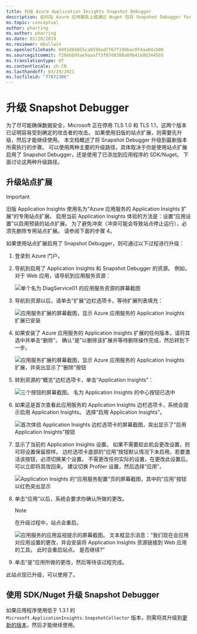 ```yaml
---
title: 升级 Azure Application Insights Snapshot Debugger
description: 如何在 Azure 应用服务上或通过 Nuget 包将 Snapshot Debugger for .NET 应用升级到最新版本
ms.topic: conceptual
author: pharring
ms.author: pharring
ms.date: 03/28/2019
ms.reviewer: mbullwin
ms.openlocfilehash: 6991db6055ca8556adff67f194bac0f4aa04cb06
ms.sourcegitcommit: f28ebb95ae9aaaff3f87d8388a09b41e0b3445b5
ms.translationtype: HT
ms.contentlocale: zh-CN
ms.lasthandoff: 03/29/2021
ms.locfileid: "77671386"
---
```

# <a name="upgrading-the-snapshot-debugger"></a>升级 Snapshot Debugger

为了尽可能确保数据安全，Microsoft 正在停用 TLS 1.0 和 TLS 1.1，这两个版本已证明容易受到确定的攻击者的攻击。 如果使用旧版的站点扩展，则需要先升级，然后才能继续使用。 本文档概述了将 Snapshot Debugger 升级到最新版本所需执行的步骤。 可以使用两种主要的升级路径，具体取决于你是使用站点扩展启用了 Snapshot Debugger，还是使用了已添加到应用程序的 SDK/Nuget。 下面讨论这两种升级路径。 

## <a name="upgrading-the-site-extension"></a>升级站点扩展

> [!IMPORTANT]
> 旧版 Application Insights 使用名为“Azure 应用服务的 Application Insights 扩展”的专用站点扩展。 启用当前 Application Insights 体验的方法是：设置“应用设置”以启用预装的站点扩展。
> 为了避免冲突（冲突可能会导致站点停止运行），必须先删除专用站点扩展。 请参阅下面的步骤 4。

如果使用站点扩展启用了 Snapshot Debugger，则可通过以下过程进行升级：

1. 登录到 Azure 门户。
2. 导航到启用了 Application Insights 和 Snapshot Debugger 的资源。 例如，对于 Web 应用，请导航到应用服务资源：

   ![单个名为 DiagService01 的应用服务资源的屏幕截图](./media/snapshot-debugger-upgrade/app-service-resource.png)

3. 导航到资源以后，请单击“扩展”边栏选项卡，等待扩展列表填充：

   ![应用服务扩展的屏幕截图，显示 Azure 应用服务的 Application Insights 扩展已安装](./media/snapshot-debugger-upgrade/application-insights-site-extension-to-be-deleted.png)

4. 如果安装了 Azure 应用服务的 Application Insights 扩展的任何版本，请将其选中并单击“删除”。 确认“是”以删除该扩展并等待删除操作完成，然后转到下一步。

   ![应用服务扩展的屏幕截图，显示 Azure 应用服务的 Application Insights 扩展，并突出显示了“删除”按钮](./media/snapshot-debugger-upgrade/application-insights-site-extension-delete.png)

5. 转到资源的“概览”边栏选项卡，单击“Application Insights”：

   ![三个按钮的屏幕截图。 名为 Application Insights 的中心按钮已选中](./media/snapshot-debugger-upgrade/application-insights-button.png)

6. 如果这是首次查看此应用服务的 Application Insights 边栏选项卡，系统会提示启用 Application Insights。 选择“启用 Application Insights”。
 
   ![首次体验 Application Insights 边栏选项卡的屏幕截图，突出显示了“启用 Application Insights”按钮](./media/snapshot-debugger-upgrade/turn-on-application-insights.png)

7. 显示了当前的 Application Insights 设置。 如果不需要趁此机会更改设置，则可将设置保留原样。 边栏选项卡底部的“应用”按钮默认情况下未启用，若要激活该按钮，必须切换某个设置。 不需更改任何实际的设置，在更改此设置后，可以立即将其改回来。 建议切换 Profiler 设置，然后选择“应用”。

   ![Application Insights 的“应用服务配置”页的屏幕截图，其中的“应用”按钮以红色突出显示](./media/snapshot-debugger-upgrade/view-application-insights-data.png)

8. 单击“应用”以后，系统会要求你确认所做的更改。

    > [!NOTE]
    > 在升级过程中，站点会重启。

   ![应用服务的应用监视提示的屏幕截图。 文本框显示消息：“我们现在会应用对应用设置的更改，并会安装将 Application Insights 资源链接到 Web 应用的工具。 此时会重启站点。 是否继续?”](./media/snapshot-debugger-upgrade/apply-monitoring-settings.png)

9. 单击“是”应用所做的更改，然后等待该过程完成。

此站点现已升级，可以使用了。

## <a name="upgrading-snapshot-debugger-using-sdknuget"></a>使用 SDK/Nuget 升级 Snapshot Debugger

如果应用程序使用低于 1.3.1 的 `Microsoft.ApplicationInsights.SnapshotCollector` 版本，则需将其升级到[更新的版本](https://www.nuget.org/packages/Microsoft.ApplicationInsights.SnapshotCollector)，然后才能继续使用。

